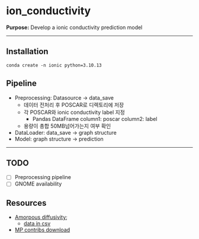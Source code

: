 # ion_conductivity   
**Purpose:** Develop a ionic conductivity prediction model


-----------
## Installation
```
conda create -n ionic python=3.10.13
```
## Pipeline
- Preprocessing: Datasource $\rightarrow$ data_save
  - 데이터 전처리 후 POSCAR로 디렉토리에 저장
  - 각 POSCAR와 ionic conductivity label 지정
    - Pandas DataFrame column1: poscar column2: label
  - 용량이 총합 50MB넘어가는지 여부 확인
- DataLoader: data_save  $\rightarrow$ graph structure
- Model: graph structure $\rightarrow$ prediction

-------------------
## TODO
- [ ] Preprocessing pipeline
- [ ] GNOME availability

## Resources
- [Amorpous diffusivity](https://contribs.materialsproject.org/projects/amorphous_diffusivity);
  - [data in csv](https://drive.google.com/file/d/1KZn4WD3NLvlD1lr4PGvCBqZ80Syk5Vzr/view?usp=sharing)
- [MP contribs download](https://docs.materialsproject.org/downloading-data/query-and-download-contributed-data)
